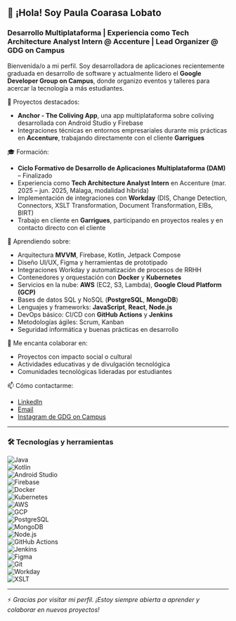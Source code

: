## 👋 ¡Hola! Soy Paula Coarasa Lobato

### Desarrollo Multiplataforma | Experiencia como Tech Architecture Analyst Intern @ Accenture | Lead Organizer @ GDG on Campus

Bienvenida/o a mi perfil. Soy desarrolladora de aplicaciones recientemente graduada en desarrollo de software y actualmente lidero el **Google Developer Group on Campus**, donde organizo eventos y talleres para acercar la tecnología a más estudiantes.

🔭 Proyectos destacados:  
- **Anchor - The Coliving App**, una app multiplataforma sobre coliving desarrollada con Android Studio y Firebase  
- Integraciones técnicas en entornos empresariales durante mis prácticas en **Accenture**, trabajando directamente con el cliente **Garrigues**

🎓 Formación:  
- **Ciclo Formativo de Desarrollo de Aplicaciones Multiplataforma (DAM)** – Finalizado  
- Experiencia como **Tech Architecture Analyst Intern** en Accenture (mar. 2025 – jun. 2025, Málaga, modalidad híbrida)  
- Implementación de integraciones con **Workday** (DIS, Change Detection, Connectors, XSLT Transformation, Document Transformation, EIBs, BIRT)  
- Trabajo en cliente en **Garrigues**, participando en proyectos reales y en contacto directo con el cliente

🌱 Aprendiendo sobre:  
- Arquitectura **MVVM**, Firebase, Kotlin, Jetpack Compose  
- Diseño UI/UX, Figma y herramientas de prototipado  
- Integraciones Workday y automatización de procesos de RRHH  
- Contenedores y orquestación con **Docker** y **Kubernetes**  
- Servicios en la nube: **AWS** (EC2, S3, Lambda), **Google Cloud Platform (GCP)**  
- Bases de datos SQL y NoSQL (**PostgreSQL**, **MongoDB**)  
- Lenguajes y frameworks: **JavaScript**, **React**, **Node.js**  
- DevOps básico: CI/CD con **GitHub Actions** y **Jenkins**  
- Metodologías ágiles: Scrum, Kanban  
- Seguridad informática y buenas prácticas en desarrollo  

👯 Me encanta colaborar en:  
- Proyectos con impacto social o cultural  
- Actividades educativas y de divulgación tecnológica  
- Comunidades tecnológicas lideradas por estudiantes

📫 Cómo contactarme:  
- [LinkedIn](linkedin.com/in/paula-coarasa-lobato-78b88bb8)
- [Email](paulaagni@egmail.com)  
- [Instagram de GDG on Campus](https://www.instagram.com/gdgoncampusmalaga/)  

---

### 🛠️ Tecnologías y herramientas

![Java](https://img.shields.io/badge/Java-007396?style=for-the-badge&logo=java&logoColor=white)  
![Kotlin](https://img.shields.io/badge/Kotlin-0095D5?style=for-the-badge&logo=kotlin&logoColor=white)  
![Android Studio](https://img.shields.io/badge/Android%20Studio-3DDC84?style=for-the-badge&logo=android-studio&logoColor=white)  
![Firebase](https://img.shields.io/badge/Firebase-FFCA28?style=for-the-badge&logo=firebase&logoColor=white)  
![Docker](https://img.shields.io/badge/Docker-2496ED?style=for-the-badge&logo=docker&logoColor=white)  
![Kubernetes](https://img.shields.io/badge/Kubernetes-326CE5?style=for-the-badge&logo=kubernetes&logoColor=white)  
![AWS](https://img.shields.io/badge/AWS-232F3E?style=for-the-badge&logo=amazon-aws&logoColor=white)  
![GCP](https://img.shields.io/badge/Google_Cloud-4285F4?style=for-the-badge&logo=google-cloud&logoColor=white)  
![PostgreSQL](https://img.shields.io/badge/PostgreSQL-336791?style=for-the-badge&logo=postgresql&logoColor=white)  
![MongoDB](https://img.shields.io/badge/MongoDB-47A248?style=for-the-badge&logo=mongodb&logoColor=white)  
![Node.js](https://img.shields.io/badge/Node.js-339933?style=for-the-badge&logo=node.js&logoColor=white)  
![GitHub Actions](https://img.shields.io/badge/GitHub_Actions-2088FF?style=for-the-badge&logo=github-actions&logoColor=white)  
![Jenkins](https://img.shields.io/badge/Jenkins-D24939?style=for-the-badge&logo=jenkins&logoColor=white)  
![Figma](https://img.shields.io/badge/Figma-F24E1E?style=for-the-badge&logo=figma&logoColor=white)  
![Git](https://img.shields.io/badge/Git-F05032?style=for-the-badge&logo=git&logoColor=white)  
![Workday](https://img.shields.io/badge/Workday-FAA21B?style=for-the-badge&logo=workday&logoColor=white)  
![XSLT](https://img.shields.io/badge/XSLT-000000?style=for-the-badge&logo=xml&logoColor=white)

---

⚡ *Gracias por visitar mi perfil. ¡Estoy siempre abierta a aprender y colaborar en nuevos proyectos!*
